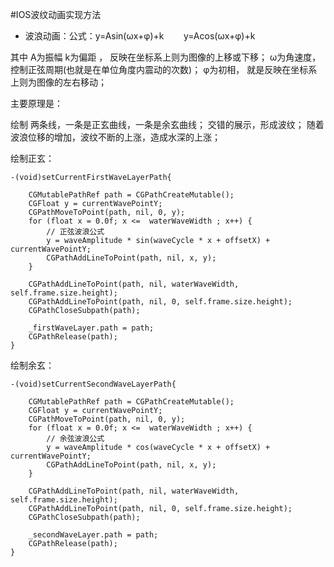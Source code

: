 #IOS波纹动画实现方法

* 波浪动画：公式：y=Asin(ωx+φ)+k        y=Acos(ωx+φ)+k

其中 A为振幅
k为偏距 ， 反映在坐标系上则为图像的上移或下移；
ω为角速度， 控制正弦周期(也就是在单位角度内震动的次数)；
φ为初相， 就是反映在坐标系上则为图像的左右移动；


主要原理是：

绘制 两条线，一条是正玄曲线，一条是余玄曲线； 交错的展示，形成波纹；
随着波浪位移的增加，波纹不断的上涨，造成水深的上涨；

绘制正玄：

    -(void)setCurrentFirstWaveLayerPath{

        CGMutablePathRef path = CGPathCreateMutable();
        CGFloat y = currentWavePointY;
        CGPathMoveToPoint(path, nil, 0, y);
        for (float x = 0.0f; x <=  waterWaveWidth ; x++) {
            // 正弦波浪公式
            y = waveAmplitude * sin(waveCycle * x + offsetX) + currentWavePointY;
            CGPathAddLineToPoint(path, nil, x, y);
        }

        CGPathAddLineToPoint(path, nil, waterWaveWidth, self.frame.size.height);
        CGPathAddLineToPoint(path, nil, 0, self.frame.size.height);
        CGPathCloseSubpath(path);

        _firstWaveLayer.path = path;
        CGPathRelease(path);
    }

绘制余玄：

    -(void)setCurrentSecondWaveLayerPath{

        CGMutablePathRef path = CGPathCreateMutable();
        CGFloat y = currentWavePointY;
        CGPathMoveToPoint(path, nil, 0, y);
        for (float x = 0.0f; x <=  waterWaveWidth ; x++) {
            // 余弦波浪公式
            y = waveAmplitude * cos(waveCycle * x + offsetX) + currentWavePointY;
            CGPathAddLineToPoint(path, nil, x, y);
        }

        CGPathAddLineToPoint(path, nil, waterWaveWidth, self.frame.size.height);
        CGPathAddLineToPoint(path, nil, 0, self.frame.size.height);
        CGPathCloseSubpath(path);

        _secondWaveLayer.path = path;
        CGPathRelease(path);
    }
